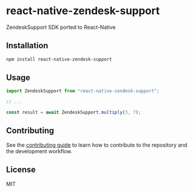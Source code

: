 # react-native-zendesk-support

ZendeskSupport SDK ported to React-Native

## Installation

```sh
npm install react-native-zendesk-support
```

## Usage

```js
import ZendeskSupport from "react-native-zendesk-support";

// ...

const result = await ZendeskSupport.multiply(3, 7);
```

## Contributing

See the [contributing guide](CONTRIBUTING.md) to learn how to contribute to the repository and the development workflow.

## License

MIT
